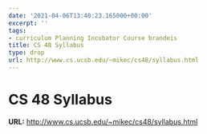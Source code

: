 ```yaml
---
date: '2021-04-06T13:40:23.165000+00:00'
excerpt: ''
tags:
- curriculum Planning Incubator Course brandeis
title: CS 48 Syllabus
type: drop
url: http://www.cs.ucsb.edu/~mikec/cs48/syllabus.html
---
```


# CS 48 Syllabus

**URL:** http://www.cs.ucsb.edu/~mikec/cs48/syllabus.html
